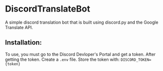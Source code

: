 # DiscordTranslateBot

A simple discord translation bot that is built using discord.py and the Google Translate API. 

## Installation:

To use, you must go to the Discord Devloper's Portal and get a token. After getting the token. Create a ```.env``` file. Store the token with: ```DISCORD_TOKEN={token}```
